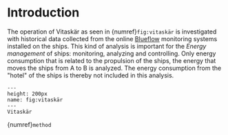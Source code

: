 # Introduction
The operation of Vitaskär as seen in {numref}`fig:vitaskär` is investigated with historical data collected from the online [Blueflow](https://www.blueflow.se/) monitoring systems installed on the ships. This kind of analysis is important for the *Energy management* of ships: monitoring, analyzing and controlling. Only energy consumption that is related to the propulsion of the ships, the energy that moves the ships from A to B is analyzed. The energy consumption from the "hotel" of the ships is thereby not included in this analysis.   

```{figure} vitaskär.jpg
---
height: 200px
name: fig:vitaskär
---
Vitaskär
```

{numref}`method`
